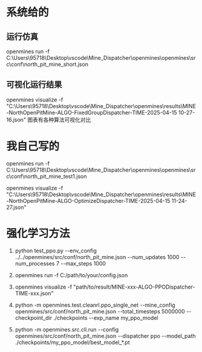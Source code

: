 # 系统给的
## 运行仿真
openmines run -f C:\Users\95718\Desktop\vscode\Mine_Dispatcher\openmines\openmines\src\conf\north_pit_mine_short.json
## 可视化运行结果
openmines visualize -f "C:\Users\95718\Desktop\vscode\Mine_Dispatcher\openmines\results\MINE-NorthOpenPitMine-ALGO-FixedGroupDispatcher-TIME-2025-04-15 10-27-16.json"
图表有各种算法可视化对比

# 我自己写的
openmines run -f C:\Users\95718\Desktop\vscode\Mine_Dispatcher\openmines\openmines\src\conf\north_pit_mine_test1.json

openmines visualize -f "C:\Users\95718\Desktop\vscode\Mine_Dispatcher\openmines\results\MINE-NorthOpenPitMine-ALGO-OptimizeDispatcher-TIME-2025-04-15 11-24-27.json"

# 强化学习方法
1. python test_ppo.py --env_config ../../openmines/src/conf/north_pit_mine.json --num_updates 1000 --num_processes 7 --max_steps 1000
2. openmines run -f C:/path/to/your/config.json
3. openmines visualize -f "path/to/result/MINE-xxx-ALGO-PPODispatcher-TIME-xxx.json"

1. python -m openmines.test.cleanrl.ppo_single_net --mine_config openmines/src/conf/north_pit_mine.json --total_timesteps 5000000 --checkpoint_dir ./checkpoints --exp_name my_ppo_model
2. python -m openmines.src.cli.run --config openmines/src/conf/north_pit_mine.json --dispatcher ppo --model_path ./checkpoints/my_ppo_model/best_model_*.pt
